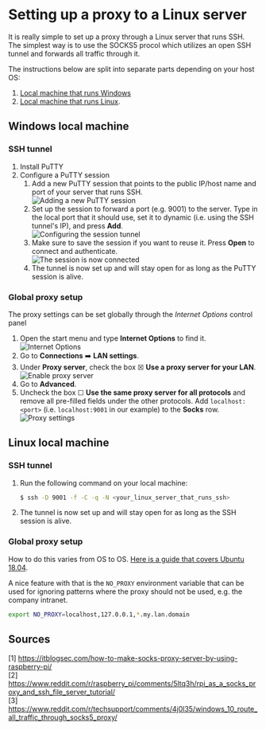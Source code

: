 # Setting up a proxy to a Linux server

It is really simple to set up a proxy through a Linux server that runs SSH. The simplest way is to use the SOCKS5 procol which utilizes an open SSH tunnel and forwards all traffic through it.

The instructions below are split into separate parts depending on your host OS:

1. [Local machine that runs Windows](#windows-local-machine)
2. [Local machine that runs Linux](#linux-local-machine).

## Windows local machine

### SSH tunnel
1. Install PuTTY
2. Configure a PuTTY session
    1. Add a new PuTTY session that points to the public IP/host name and port of your server that runs SSH. <br>
       ![Adding a new PuTTY session](2020-04-14-proxy-putty-session.png)
    2. Set up the session to forward a port (e.g. 9001) to the server. Type in the local port that it should use, set it to dynamic (i.e. using the SSH tunnel's IP), and press **Add**. <br>
       ![Configuring the session tunnel](2020-04-14-proxy-putty-tunnels.png)
    3. Make sure to save the session if you want to reuse it. Press **Open** to connect and authenticate. <br>
       ![The session is now connected](2020-04-14-proxy-putty-connected.png)
    4. The tunnel is now set up and will stay open for as long as the PuTTY session is alive.

### Global proxy setup
The proxy settings can be set globally through the *Internet Options* control panel

1. Open the start menu and type **Internet Options** to find it. <br>
   ![Internet Options](2020-04-14-proxy-internet-properties.png)
2. Go to **Connections** ➡️ **LAN settings**.
3. Under **Proxy server**, check the box ☒ **Use a proxy server for your LAN**. <br>
   ![Enable proxy server](2020-04-14-proxy-lan-settings.png)
4. Go to **Advanced**.
5. Uncheck the box ☐ **Use the same proxy server for all protocols** and remove all pre-filled fields under the other protocols. Add `localhost:<port>` (i.e. `localhost:9001` in our example) to the **Socks** row. <br>
   ![Proxy settings](2020-04-14-proxy-advanced-settings.png)

## Linux local machine

### SSH tunnel
1. Run the following command on your local machine:
   ```bash
   $ ssh -D 9001 -f -C -q -N <your_linux_server_that_runs_ssh>
   ```

2. The tunnel is now set up and will stay open for as long as the SSH session is alive.

### Global proxy setup
How to do this varies from OS to OS. [Here is a guide that covers Ubuntu 18.04](https://www.serverlab.ca/tutorials/linux/administration-linux/how-to-configure-proxy-on-ubuntu-18-04/).

A nice feature with that is the `NO_PROXY` environment variable that can be used for ignoring patterns where the proxy should not be used, e.g. the company intranet.

```bash
export NO_PROXY=localhost,127.0.0.1,*.my.lan.domain
```

## Sources

[1] https://itblogsec.com/how-to-make-socks-proxy-server-by-using-raspberry-pi/ <br>
[2] https://www.reddit.com/r/raspberry_pi/comments/5ltq3h/rpi_as_a_socks_proxy_and_ssh_file_server_tutorial/ <br>
[3] https://www.reddit.com/r/techsupport/comments/4j0l35/windows_10_route_all_traffic_through_socks5_proxy/ <br>
